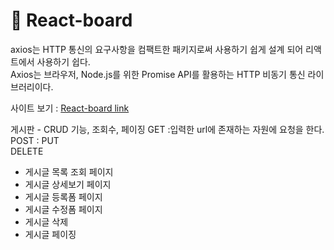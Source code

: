 # :whale: React-board

<p> 
  axios는 HTTP 통신의 요구사항을 컴팩트한 패키지로써 사용하기 쉽게 설계 되어 리액트에서 사용하기 쉽다.<br/>
  Axios는 브라우저, Node.js를 위한 Promise API를 활용하는 HTTP 비동기 통신 라이브러리이다.
</p>

사이트 보기 : [React-board link](https://kimminyoung-board-react.cozyfex.com/)

<p>
게시판 - CRUD 기능, 조회수, 페이징
  GET :입력한 url에 존재하는 자원에 요청을 한다.<br/>
  POST :
  PUT<br/>
  DELETE<br/>
</p>
<ul>
  <li>게시글 목록 조회 페이지</li>
  <li>게시글 상세보기 페이지</li>
  <li>게시글 등록폼 페이지</li>
  <li>게시글 수정폼 페이지</li>
  <li>게시글 삭제</li>
  <li>게시글 페이징</li>
</ul>







